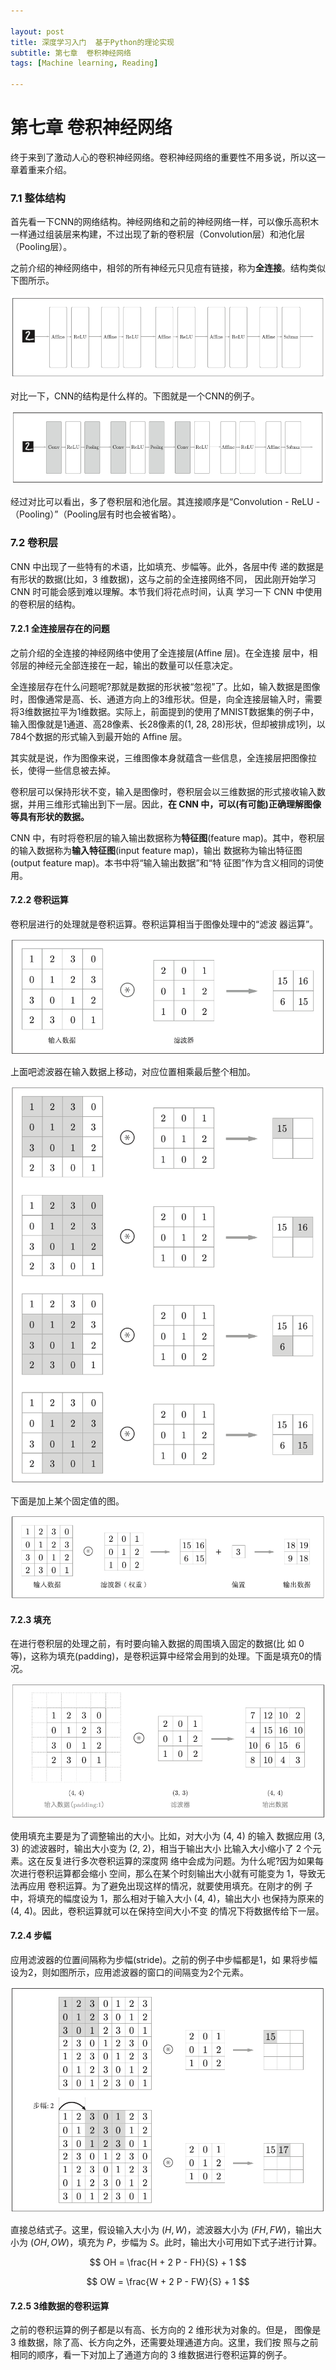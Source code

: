```yaml
---

layout: post
title: 深度学习入门  基于Python的理论实现
subtitle: 第七章  卷积神经网络
tags: [Machine learning, Reading]

---
```


<head>
    <script src="https://cdn.mathjax.org/mathjax/latest/MathJax.js?config=TeX-AMS-MML_HTMLorMML" type="text/javascript"></script>
    <script type="text/x-mathjax-config">
        MathJax.Hub.Config({
            tex2jax: {
            skipTags: ['script', 'noscript', 'style', 'textarea', 'pre'],
            inlineMath: [['$','$']]
            }
        });
    </script>
</head>



# 第七章 卷积神经网络

终于来到了激动人心的卷积神经网络。卷积神经网络的重要性不用多说，所以这一章着重来介绍。

### 7.1 整体结构

首先看一下CNN的网络结构。神经网络和之前的神经网络一样，可以像乐高积木一样通过组装层来构建，不过出现了新的卷积层（Convolution层）和池化层（Pooling层）。

之前介绍的神经网络中，相邻的所有神经元只见痘有链接，称为**全连接**。结构类似下图所示。

![CNN1.png](/img/CNN1.png)

对比一下，CNN的结构是什么样的。下图就是一个CNN的例子。

![CNN2.png](/img/CNN2.png)

经过对比可以看出，多了卷积层和池化层。其连接顺序是“Convolution - ReLU - （Pooling）”（Pooling层有时也会被省略）。

### 7.2 卷积层

CNN 中出现了一些特有的术语，比如填充、步幅等。此外，各层中传 递的数据是有形状的数据(比如，3 维数据)，这与之前的全连接网络不同， 因此刚开始学习 CNN 时可能会感到难以理解。本节我们将花点时间，认真 学习一下 CNN 中使用的卷积层的结构。


#### 7.2.1 全连接层存在的问题

之前介绍的全连接的神经网络中使用了全连接层(Affine 层)。在全连接 层中，相邻层的神经元全部连接在一起，输出的数量可以任意决定。

全连接层存在什么问题呢?那就是数据的形状被“忽视”了。比如，输入数据是图像时，图像通常是高、长、通道方向上的3维形状。但是，向全连接层输入时，需要将3维数据拉平为1维数据。实际上，前面提到的使用了MNIST数据集的例子中，输入图像就是1通道、高28像素、长28像素的(1, 28, 28)形状，但却被排成1列，以784个数据的形式输入到最开始的 Affine 层。

其实就是说，作为图像来说，三维图像本身就蕴含一些信息，全连接层把图像拉长，使得一些信息被去掉。

卷积层可以保持形状不变，输入是图像时，卷积层会以三维数据的形式接收输入数据，并用三维形式输出到下一层。因此，**在 CNN 中，可以(有可能)正确理解图像等具有形状的数据。**

CNN 中，有时将卷积层的输入输出数据称为**特征图**(feature map)。其中，卷积层的输入数据称为**输入特征图**(input feature map)，输出 数据称为输出特征图(output feature map)。本书中将“输入输出数据”和“特
征图”作为含义相同的词使用。

#### 7.2.2 卷积运算

卷积层进行的处理就是卷积运算。卷积运算相当于图像处理中的“滤波 器运算”。

![CNN3.png](/img/CNN3.png)

上面吧滤波器在输入数据上移动，对应位置相乘最后整个相加。

![CNN4.png](/img/CNN4.png)

下面是加上某个固定值的图。

![CNN5.png](/img/CNN5.png)


#### 7.2.3 填充


在进行卷积层的处理之前，有时要向输入数据的周围填入固定的数据(比 如 0 等)，这称为填充(padding)，是卷积运算中经常会用到的处理。下面是填充0的情况。

![CNN6.png](/img/CNN6.png)


使用填充主要是为了调整输出的大小。比如，对大小为 (4, 4) 的输入 数据应用 (3, 3) 的滤波器时，输出大小变为 (2, 2)，相当于输出大小 比输入大小缩小了 2 个元素。这在反复进行多次卷积运算的深度网 络中会成为问题。为什么呢?因为如果每次进行卷积运算都会缩小 空间，那么在某个时刻输出大小就有可能变为 1，导致无法再应用 卷积运算。为了避免出现这样的情况，就要使用填充。在刚才的例 子中，将填充的幅度设为 1，那么相对于输入大小 (4, 4)，输出大小 也保持为原来的 (4, 4)。因此，卷积运算就可以在保持空间大小不变 的情况下将数据传给下一层。

#### 7.2.4 步幅

应用滤波器的位置间隔称为步幅(stride)。之前的例子中步幅都是1，如
果将步幅设为2，则如图所示，应用滤波器的窗口的间隔变为2个元素。

![CNN7.png](/img/CNN7.png)

直接总结式子。这里，假设输入大小为 $(H, W)$，滤波器大小为 $(FH, FW)$，输出大小为 $(OH, OW)$，填充为 $P$，步幅为 $S$。此时，输出大小可用如下式子进行计算。

$$
OH = \frac{H + 2 P - FH}{S} + 1
$$


$$
OW = \frac{W + 2 P - FW}{S} + 1 
$$

#### 7.2.5 3维数据的卷积运算

之前的卷积运算的例子都是以有高、长方向的 2 维形状为对象的。但是， 图像是 3 维数据，除了高、长方向之外，还需要处理通道方向。这里，我们按 照与之前相同的顺序，看一下对加上了通道方向的 3 维数据进行卷积运算的例子。
